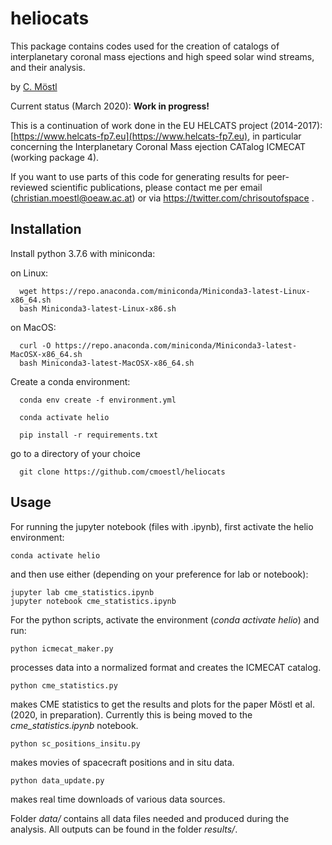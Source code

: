 # heliocats


This package contains codes used for the creation of catalogs of interplanetary coronal mass ejections and high speed solar wind streams, and their analysis. 

by [C. Möstl](https://www.iwf.oeaw.ac.at/en/user-site/christian-moestl/)

Current status (March 2020): **Work in progress!** 

This is a continuation of work done in the EU HELCATS project (2014-2017): 
[https://www.helcats-fp7.eu](https://www.helcats-fp7.eu), in particular concerning 
the Interplanetary Coronal Mass ejection CATalog ICMECAT (working package 4).

If you want to use parts of this code for generating results for peer-reviewed scientific publications, please contact me per email (christian.moestl@oeaw.ac.at) or via https://twitter.com/chrisoutofspace .



## Installation 

Install python 3.7.6 with miniconda:

on Linux:

	  wget https://repo.anaconda.com/miniconda/Miniconda3-latest-Linux-x86_64.sh
	  bash Miniconda3-latest-Linux-x86.sh

on MacOS:

	  curl -O https://repo.anaconda.com/miniconda/Miniconda3-latest-MacOSX-x86_64.sh
	  bash Miniconda3-latest-MacOSX-x86_64.sh

Create a conda environment:

	  conda env create -f environment.yml

	  conda activate helio

	  pip install -r requirements.txt
	  
go to a directory of your choice

	  git clone https://github.com/cmoestl/heliocats


## Usage

For running the jupyter notebook (files with .ipynb), first activate the helio environment:

    conda activate helio
    
and then use either (depending on your preference for lab or notebook):

    jupyter lab cme_statistics.ipynb
    jupyter notebook cme_statistics.ipynb


For the python scripts, activate the environment (*conda activate helio*) and run:

    python icmecat_maker.py

processes data into a normalized format and creates the ICMECAT catalog.

    python cme_statistics.py
    
makes CME statistics to get the results and plots for the paper Möstl et al. (2020, in preparation). 
Currently this is being moved to the *cme_statistics.ipynb* notebook.

    python sc_positions_insitu.py

makes movies of spacecraft positions and in situ data.

    python data_update.py
    
makes real time downloads of various data sources.



Folder *data/* contains all data files needed and produced during the analysis. 
All outputs can be found in the folder *results/*.

